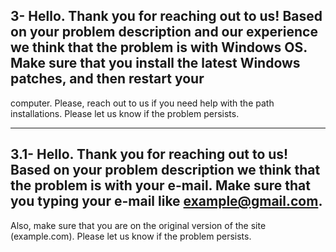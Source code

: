 
## 3- Hello. Thank you for reaching out to us! Based on your problem description and our experience we think that the problem is with Windows OS. Make sure that you install the latest Windows patches, and then restart your 
computer. Please, reach out to us if you need help with the path installations. Please let us know if the problem persists.

--------------------------------------------------------------------------------------------------------------------------------

## 3.1- Hello. Thank you for reaching out to us! Based on your problem description we think that the problem is with your e-mail. Make sure that you typing your e-mail like example@gmail.com.
Also, make sure that you are on the original version of the site (example.com). Please let us know if the problem persists.


